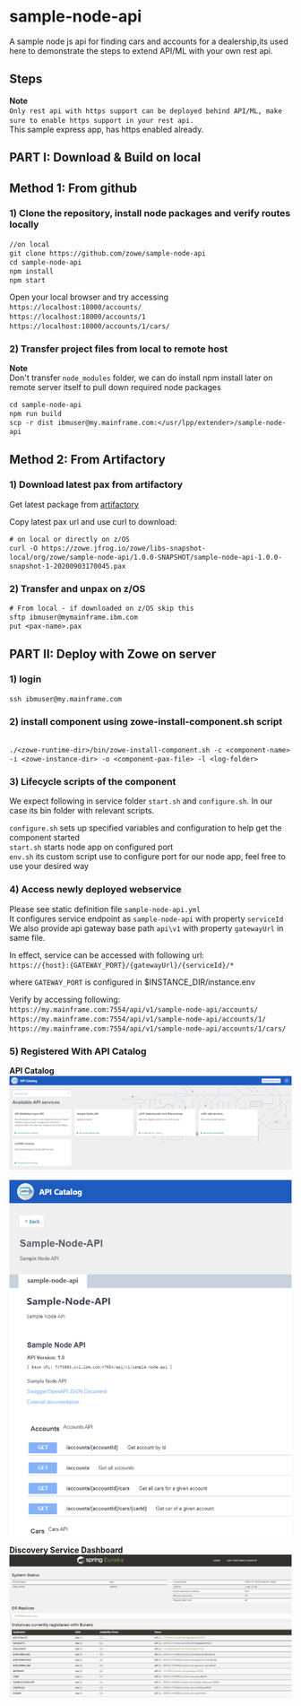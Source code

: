 # sample-node-api  
A sample node js api for finding cars and accounts for a dealership,its used here to demonstrate the steps to extend API/ML with your own rest api.     

## Steps

**Note**  
`Only rest api with https support can be deployed behind API/ML, make sure to enable https support in your rest api.
`   
This sample express app, has https enabled already.    

## PART I: Download & Build on local

## Method 1: From github
### 1) Clone the repository, install node packages  and verify routes locally

``` 
//on local
git clone https://github.com/zowe/sample-node-api
cd sample-node-api
npm install
npm start
```

Open your local browser and try accessing     
`https://localhost:18000/accounts/`   
`https://localhost:18000/accounts/1`   
`https://localhost:18000/accounts/1/cars/`   


### 2) Transfer project files from local to remote host

**Note**  
Don't transfer `node_modules` folder, we can do install npm install later on remote server itself to pull down required node packages

```
cd sample-node-api
npm run build
scp -r dist ibmuser@my.mainframe.com:</usr/lpp/extender>/sample-node-api
```

## Method 2: From Artifactory
### 1) Download latest pax from artifactory
Get latest package from [artifactory](https://zowe.jfrog.io/zowe/webapp/#/artifacts/browse/tree/General/libs-snapshot-local/org/zowe/sample-node-api/1.0.0-SNAPSHOT)

Copy latest pax url and use curl to download:
```
# on local or directly on z/OS
curl -O https://zowe.jfrog.io/zowe/libs-snapshot-local/org/zowe/sample-node-api/1.0.0-SNAPSHOT/sample-node-api-1.0.0-snapshot-1-20200903170045.pax
```

### 2) Transfer and unpax on z/OS
```
# From local - if downloaded on z/OS skip this
sftp ibmuser@mymainframe.ibm.com
put <pax-name>.pax
```


## PART II: Deploy with Zowe on server

### 1) login
```  
ssh ibmuser@my.mainframe.com       
```

### 2) install component using zowe-install-component.sh script
```

./<zowe-runtime-dir>/bin/zowe-install-component.sh -c <component-name> -i <zowe-instance-dir> -o <component-pax-file> -l <log-folder>

```

### 3) Lifecycle scripts of the component

We expect following in service folder `start.sh` and `configure.sh`.
In our case its bin folder with relevant scripts.    
    
`configure.sh` sets up specified variables and configuration to help get the component started   
`start.sh` starts node app on configured port       
`env.sh` its custom script use to configure port for our node app, feel free to use your desired way         

### 4) Access newly deployed webservice

Please see static definition file `sample-node-api.yml`      
It configures service endpoint as `sample-node-api` with property `serviceId`     
We also provide api gateway base path `api\v1` with property `gatewayUrl` in same file.        


In effect, service can be accessed with following url:      
`https://{host}:{GATEWAY_PORT}/{gatewayUrl}/{serviceId}/*`    

where `GATEWAY_PORT` is configured in $INSTANCE_DIR/instance.env      

Verify by accessing following:      
`https://my.mainframe.com:7554/api/v1/sample-node-api/accounts/`            
`https://my.mainframe.com:7554/api/v1/sample-node-api/accounts/1/`            
`https://my.mainframe.com:7554/api/v1/sample-node-api/accounts/1/cars/`              

### 5) Registered With API Catalog

**API Catalog**
![APICatalog_Dashboard](./screenshots/APICatalog_Dashboard.png)

![ApiCatalog_SampleNodeApi_SwaggerDoc](./screenshots/ApiCatalog_SampleNodeApi_SwaggerDoc.png)

**Discovery Service Dashboard**
![DiscoveryService_Dashboard](./screenshots/DiscoveryService_Dashboard.png)
